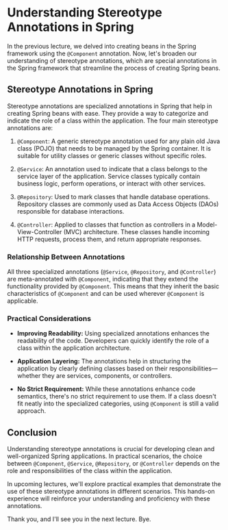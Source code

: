 # Understanding Stereotype Annotations in Spring

In the previous lecture, we delved into creating beans in the Spring framework using the `@Component` annotation. Now, let's broaden our understanding of stereotype annotations, which are special annotations in the Spring framework that streamline the process of creating Spring beans.

## Stereotype Annotations in Spring

Stereotype annotations are specialized annotations in Spring that help in creating Spring beans with ease. They provide a way to categorize and indicate the role of a class within the application. The four main stereotype annotations are:

1. `@Component`: A generic stereotype annotation used for any plain old Java class (POJO) that needs to be managed by the Spring container. It is suitable for utility classes or generic classes without specific roles.

2. `@Service`: An annotation used to indicate that a class belongs to the service layer of the application. Service classes typically contain business logic, perform operations, or interact with other services.

3. `@Repository`: Used to mark classes that handle database operations. Repository classes are commonly used as Data Access Objects (DAOs) responsible for database interactions.

4. `@Controller`: Applied to classes that function as controllers in a Model-View-Controller (MVC) architecture. These classes handle incoming HTTP requests, process them, and return appropriate responses.

### Relationship Between Annotations

All three specialized annotations (`@Service`, `@Repository`, and `@Controller`) are meta-annotated with `@Component`, indicating that they extend the functionality provided by `@Component`. This means that they inherit the basic characteristics of `@Component` and can be used wherever `@Component` is applicable.

### Practical Considerations

- **Improving Readability:** Using specialized annotations enhances the readability of the code. Developers can quickly identify the role of a class within the application architecture.

- **Application Layering:** The annotations help in structuring the application by clearly defining classes based on their responsibilities—whether they are services, components, or controllers.

- **No Strict Requirement:** While these annotations enhance code semantics, there's no strict requirement to use them. If a class doesn't fit neatly into the specialized categories, using `@Component` is still a valid approach.

## Conclusion

Understanding stereotype annotations is crucial for developing clean and well-organized Spring applications. In practical scenarios, the choice between `@Component`, `@Service`, `@Repository`, or `@Controller` depends on the role and responsibilities of the class within the application.

In upcoming lectures, we'll explore practical examples that demonstrate the use of these stereotype annotations in different scenarios. This hands-on experience will reinforce your understanding and proficiency with these annotations.

Thank you, and I'll see you in the next lecture. Bye.